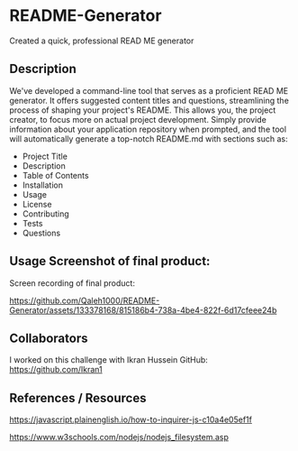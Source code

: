 # README-Generator

Created a quick, professional READ ME generator

## Description

We've developed a command-line tool that serves as a proficient READ ME generator. It offers suggested content titles and questions, streamlining the process of shaping your project's README. This allows you, the project creator, to focus more on actual project development. Simply provide information about your application repository when prompted, and the tool will automatically generate a top-notch README.md with sections such as:

- Project Title
- Description
- Table of Contents
- Installation
- Usage
- License
- Contributing
- Tests
- Questions

## Usage Screenshot of final product:

Screen recording of final product:

https://github.com/Qaleh1000/README-Generator/assets/133378168/815186b4-738a-4be4-822f-6d17cfeee24b


## Collaborators

I worked on this challenge with Ikran Hussein GitHub: https://github.com/Ikran1

## References / Resources

https://javascript.plainenglish.io/how-to-inquirer-js-c10a4e05ef1f

https://www.w3schools.com/nodejs/nodejs_filesystem.asp
